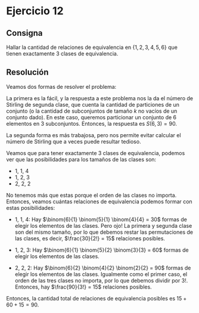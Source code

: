 # Ejercicio 12

## Consigna

Hallar la cantidad de relaciones de equivalencia en $\{1, 2, 3, 4, 5, 6\}$ que tienen exactamente 3 clases de equivalencia.

## Resolución

Veamos dos formas de resolver el problema:

La primera es la fácil, y la respuesta a este problema nos la da el número de Stirling de segunda clase, que cuenta la cantidad de particiones de un conjunto (o la cantidad de subconjuntos de tamaño $k$ no vacíos de un conjunto dado). En este caso, queremos particionar un conjunto de 6 elementos en 3 subconjuntos. Entonces, la respuesta es $S(6, 3) = 90$.

La segunda forma es más trabajosa, pero nos permite evitar calcular el número de Stirling que a veces puede resultar tedioso.

Veamos que para tener exactamente 3 clases de equivalencia, podemos ver que las posibilidades para los tamaños de las clases son:

- 1, 1, 4
- 1, 2, 3
- 2, 2, 2

No tenemos más que estas porque el orden de las clases no importa. Entonces, veamos cuántas relaciones de equivalencia podemos formar con estas posibilidades:

- 1, 1, 4: Hay $\binom{6}{1} \binom{5}{1} \binom{4}{4} = 30$ formas de elegir los elementos de las clases. Pero ojo! La primera y segunda clase son del mismo tamaño, por lo que debemos restar las permutaciones de las clases, es decir, $\frac{30}{2!} = 15$ relaciones posibles.

- 1, 2, 3: Hay $\binom{6}{1} \binom{5}{2} \binom{3}{3} = 60$ formas de elegir los elementos de las clases.

- 2, 2, 2: Hay $\binom{6}{2} \binom{4}{2} \binom{2}{2} = 90$ formas de elegir los elementos de las clases. Igualmente como el primer caso, el orden de las tres clases no importa, por lo que debemos dividir por $3!$. Entonces, hay $\frac{90}{3!} = 15$ relaciones posibles.

Entonces, la cantidad total de relaciones de equivalencia posibles es $15 + 60 + 15 = 90$.